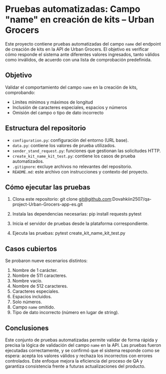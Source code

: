 # Pruebas automatizadas: Campo "name" en creación de kits – Urban Grocers

Este proyecto contiene pruebas automatizadas del campo `name` del endpoint de creación de kits en la API de Urban Grocers. El objetivo es verificar cómo responde el sistema ante diferentes valores ingresados, tanto válidos como inválidos, de acuerdo con una lista de comprobación predefinida.

## Objetivo

Validar el comportamiento del campo `name` en la creación de kits, comprobando:
- Límites mínimos y máximos de longitud
- Inclusión de caracteres especiales, espacios y números
- Omisión del campo o tipo de dato incorrecto

## Estructura del repositorio

- `configuration.py`: configuración del entorno (URL base).
- `data.py`: contiene los valores de prueba utilizados.
- `sender_stand_request.py`: funciones que gestionan las solicitudes HTTP.
- `create_kit_name_kit_test.py`: contiene los casos de prueba automatizados.
- `.gitignore`: excluye archivos no relevantes del repositorio.
- `README.md`: este archivo con instrucciones y contexto del proyecto.

## Cómo ejecutar las pruebas

1. Clona este repositorio:
   git clone git@github.com:Dovahkiin2507/qa-project-Urban-Grocers-app-es.git

2. Instala las dependencias necesarias:
   pip install requests pytest

3. Inicia el servidor de pruebas desde la plataforma correspondiente.

4. Ejecuta las pruebas:
   pytest create_kit_name_kit_test.py

## Casos cubiertos

Se probaron nueve escenarios distintos:
1. Nombre de 1 carácter.
2. Nombre de 511 caracteres.
3. Nombre vacío.
4. Nombre de 512 caracteres.
5. Caracteres especiales.
6. Espacios incluidos.
7. Solo números.
8. Campo `name` omitido.
9. Tipo de dato incorrecto (número en lugar de string).

## Conclusiones

Este conjunto de pruebas automatizadas permite validar de forma rápida y precisa la lógica de validación del campo `name` en la API. Las pruebas fueron ejecutadas correctamente, y se confirmó que el sistema responde como se espera: acepta los valores válidos y rechaza los incorrectos con errores controlados. Este enfoque mejora la eficiencia del proceso de QA y garantiza consistencia frente a futuras actualizaciones del producto.

